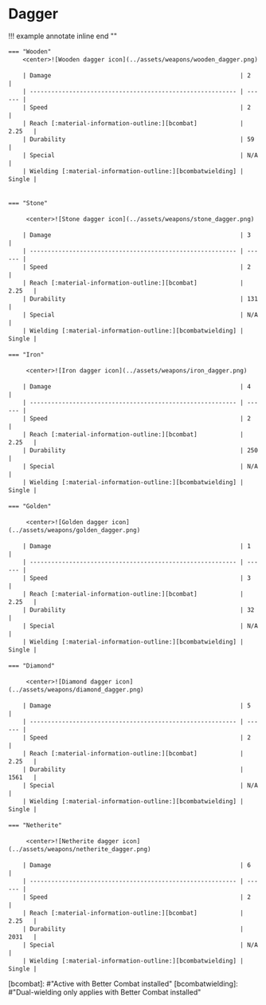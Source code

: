 # Dagger

!!! example annotate inline end ""

    === "Wooden"
        <center>![Wooden dagger icon](../assets/weapons/wooden_dagger.png)

        | Damage                                                     | 2      |
        | ---------------------------------------------------------- | ------ |
        | Speed                                                      | 2      |
        | Reach [:material-information-outline:][bcombat]            | 2.25   |
        | Durability                                                 | 59     |
        | Special                                                    | N/A    |
        | Wielding [:material-information-outline:][bcombatwielding] | Single |


    === "Stone"

         <center>![Stone dagger icon](../assets/weapons/stone_dagger.png)

        | Damage                                                     | 3      |
        | ---------------------------------------------------------- | ------ |
        | Speed                                                      | 2      |
        | Reach [:material-information-outline:][bcombat]            | 2.25   |
        | Durability                                                 | 131    |
        | Special                                                    | N/A    |
        | Wielding [:material-information-outline:][bcombatwielding] | Single |

    === "Iron"

         <center>![Iron dagger icon](../assets/weapons/iron_dagger.png)

        | Damage                                                     | 4      |
        | ---------------------------------------------------------- | ------ |
        | Speed                                                      | 2      |
        | Reach [:material-information-outline:][bcombat]            | 2.25   |
        | Durability                                                 | 250    |
        | Special                                                    | N/A    |
        | Wielding [:material-information-outline:][bcombatwielding] | Single |

    === "Golden"

         <center>![Golden dagger icon](../assets/weapons/golden_dagger.png)

        | Damage                                                     | 1      |
        | ---------------------------------------------------------- | ------ |
        | Speed                                                      | 3      |
        | Reach [:material-information-outline:][bcombat]            | 2.25   |
        | Durability                                                 | 32     |
        | Special                                                    | N/A    |
        | Wielding [:material-information-outline:][bcombatwielding] | Single |

    === "Diamond"

         <center>![Diamond dagger icon](../assets/weapons/diamond_dagger.png)

        | Damage                                                     | 5      |
        | ---------------------------------------------------------- | ------ |
        | Speed                                                      | 2      |
        | Reach [:material-information-outline:][bcombat]            | 2.25   |
        | Durability                                                 | 1561   |
        | Special                                                    | N/A    |
        | Wielding [:material-information-outline:][bcombatwielding] | Single |

    === "Netherite"

         <center>![Netherite dagger icon](../assets/weapons/netherite_dagger.png)

        | Damage                                                     | 6      |
        | ---------------------------------------------------------- | ------ |
        | Speed                                                      | 2      |
        | Reach [:material-information-outline:][bcombat]            | 2.25   |
        | Durability                                                 | 2031   |
        | Special                                                    | N/A    |
        | Wielding [:material-information-outline:][bcombatwielding] | Single |

[bcombat]: #"Active with Better Combat installed"
[bcombatwielding]: #"Dual-wielding only applies with Better Combat installed"
